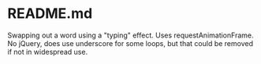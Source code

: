# README.md

Swapping out a word using a "typing" effect. Uses requestAnimationFrame. No jQuery, does use underscore for some loops, but that could be removed if not in widespread use.
